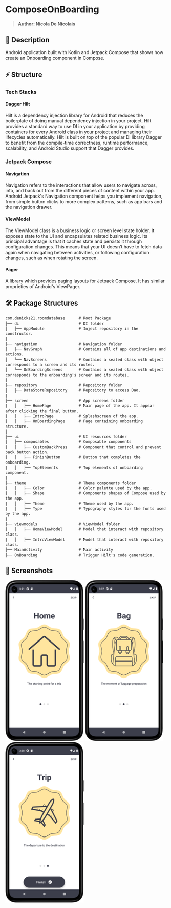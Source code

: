 # ComposeOnBoarding
> <b>Author: Nicola De Nicolais</b>

## 📍 Description
Android application built with Kotlin and Jetpack Compose that shows how create an Onboarding component in Compose.

## ⚡ Structure
### Tech Stacks
#### Dagger Hilt

Hilt is a dependency injection library for Android that reduces the boilerplate of doing manual dependency injection in your project. Hilt provides a standard way to use DI in your application by providing containers for every Android class in your project and managing their lifecycles automatically. Hilt is built on top of the popular DI library Dagger to benefit from the compile-time correctness, runtime performance, scalability, and Android Studio support that Dagger provides.

### Jetpack Compose
#### Navigation

Navigation refers to the interactions that allow users to navigate across, into, and back out from the different pieces of content within your app. Android Jetpack's Navigation component helps you implement navigation, from simple button clicks to more complex patterns, such as app bars and the navigation drawer.

#### ViewModel

The ViewModel class is a business logic or screen level state holder. It exposes state to the UI and encapsulates related business logic. Its principal advantage is that it caches state and persists it through configuration changes. This means that your UI doesn’t have to fetch data again when navigating between activities, or following configuration changes, such as when rotating the screen.

#### Pager
A library which provides paging layouts for Jetpack Compose. It has similar proprieties of Android's ViewPager.

## 🛠️ Package Structures

```
com.denicks21.roomdatabase      # Root Package
├── di                          # DI folder
│   ├── AppModule               # Inject repository in the constructor.
|
├── navigation                  # Navigation folder
│   ├── NavGraph                # Contains all of app destinations and actions.
│   └── NavScreens              # Contains a sealed class with object corresponds to a screen and its routes.
│   └── OnBoardingScreens       # Contains a sealed class with object corresponds to the onboarding's screen and its routes.
|
├── repository                  # Repository folder
│   ├── DataStoreRepository     # Repository to access Dao.
|
├── screen                      # App screens folder
|   │   ├── HomePage            # Main page of the app. It appear after clicking the final button.
|   │   ├── IntroPage           # Splashscreen of the app.
|   │   ├── OnBoardingPage      # Page containing onboarding structure.
│
├── ui                          # UI resources folder
│   ├── composables             # Composable components
|   │   ├── CustomBackPress     # Component that control and prevent back button action.
|   │   ├── FinishButton        # Button that completes the onboarding.
|   │   ├── TopElements         # Top elements of onboarding component.
|
├── theme                       # Theme components folder
|   │   ├── Color               # Color palette used by the app.
|   │   ├── Shape               # Components shapes of Compose used by the app.
|   │   ├── Theme               # Theme used by the app.
|   │   ├── Type                # Typography styles for the fonts used by the app.
|
├── viewmodels                  # ViewModel folder
|   │   ├── HomeViewModel       # Model that interact with repository class.
|   │   ├── IntroViewModel      # Model that interact with repository class.
├── MainActivity                # Main activity
├── OnBoarding                  # Trigger Hilt's code generation.
```

## 📎 Screenshots
<p float="left">
<img height="500em" src="screenshots/Screenshot01.png" title="Onboarding's screen preview">
<img height="500em" src="screenshots/Screenshot02.png" title="Onboarding's screen preview">
<img height="500em" src="screenshots/Screenshot03.png" title="Onboarding's screen preview">
